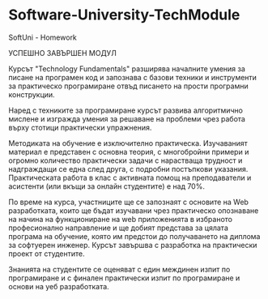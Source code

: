 # Software-University-TechModule
SoftUni - Homework

УСПЕШНО ЗАВЪРШЕН МОДУЛ

Курсът "Technology Fundamentals" разширява началните умения за писане на програмен код 
и запознава с базови техники и инструменти за практическо програмиране отвъд писането на 
прости програмни конструкции.

Наред с техниките за програмиране курсът развива алгоритмично мислене и изгражда умения за решаване на проблеми чрез работа
върху стотици практически упражнения.

Методиката на обучение е изключително практическа. Изучаваният материал е представен с основна теория, с многобройни примери 
и огромно количество практически задачи с нарастваща трудност и надграждащи се една след друга, с подробни постъпкови указания.
Практическата работа в клас с активната помощ на преподаватели и асистенти (или вкъщи за онлайн студентите) е над 70%.

По време на курса, участниците ще се запознаят с основите на Web разработката, които ще бъдат изучавани чрез практическо 
опознаване на начина на функциониране на web приложенията в избраното професионално направление и ще добият представа за цялата 
програма на обучение, която им предстои до получаването на диплома за софтуерен инженер. Курсът завършва с разработка на практически
проект от студентите.

Знанията на студентите се оценяват с един междинен изпит по програмиране и с финален практически изпит по програмиране и основи
на уеб разработката.

